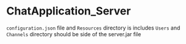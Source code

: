 # ChatApplication_Server

`configuration.json` file and `Resources` directory is includes `Users` and `Channels` directory should be side of the server.jar file
